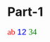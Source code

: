 # Part-1

<p>
  <span style="font-family:Times New Roman; color:red; font-size:14pt;">ab </span>
<span style="font-family:Arial; color:blue; font-size: 14pt;">12 </span>
<span style="font-family: Impact; color: green; font-size: 14pt; font-style: em;">34 </span>
</p>

